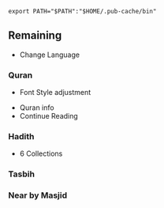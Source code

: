 `export PATH="$PATH":"$HOME/.pub-cache/bin"`

## Remaining

- Change Language

### Quran
<!-- - Search in Quran  -->
- Font Style adjustment
<!-- - Font Size adjustment -->
- Quran info
- Continue Reading
<!-- - Next & Previous Surah -->

### Hadith
- 6 Collections

### Tasbih

### Near by Masjid
